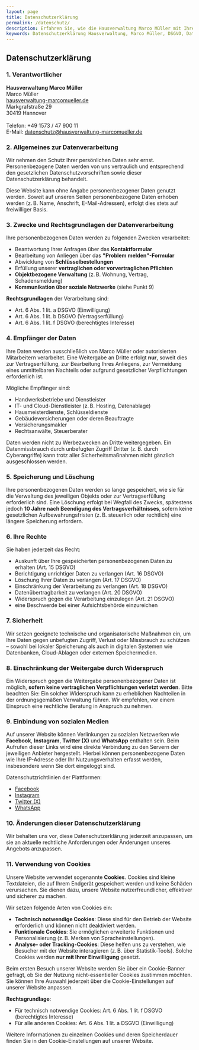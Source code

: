 ```yaml
---
layout: page
title: Datenschutzerklärung
permalink: /datenschutz/
description: Erfahren Sie, wie die Hausverwaltung Marco Müller mit Ihren personenbezogenen Daten umgeht. Transparente Informationen zu Datenschutz, Cookies, Datenweitergabe und Ihren Rechten gemäß DSGVO.
keywords: Datenschutzerklärung Hausverwaltung, Marco Müller, DSGVO, Datenschutz, personenbezogene Daten, Cookie-Richtlinie, Hausverwalter Datenschutz, Eigentümerdaten, Mieterdaten, Formular Datenschutz, Schlüsselbestellung Datenschutz, Problem melden Formular, Hannover Hausverwaltung, Immobilienverwaltung Datenschutz
---
```

## Datenschutzerklärung

### 1. Verantwortlicher

**Hausverwaltung Marco Müller**  
Marco Müller  
[hausverwaltung-marcomueller.de](https://hausverwaltung-marcomueller.de)  
Markgrafstraße 29<br> 30419 Hannover <br><br>
Telefon: +49 1573 / 47 900 11 <br>
E-Mail: datenschutz@hausverwaltung-marcomueller.de

### 2. Allgemeines zur Datenverarbeitung

Wir nehmen den Schutz Ihrer persönlichen Daten sehr ernst. Personenbezogene Daten werden von uns vertraulich und entsprechend den gesetzlichen Datenschutzvorschriften sowie dieser Datenschutzerklärung behandelt.

Diese Website kann ohne Angabe personenbezogener Daten genutzt werden. Soweit auf unseren Seiten personenbezogene Daten erhoben werden (z. B. Name, Anschrift, E-Mail-Adressen), erfolgt dies stets auf freiwilliger Basis.

### 3. Zwecke und Rechtsgrundlagen der Datenverarbeitung

Ihre personenbezogenen Daten werden zu folgenden Zwecken verarbeitet:

- Beantwortung Ihrer Anfragen über das **Kontaktformular**
- Bearbeitung von Anliegen über das **"Problem melden"-Formular**
- Abwicklung von **Schlüsselbestellungen**
- Erfüllung unserer **vertraglichen oder vorvertraglichen Pflichten**
- **Objektbezogene Verwaltung** (z. B. Wohnung, Vertrag, Schadensmeldung)
- **Kommunikation über soziale Netzwerke** (siehe Punkt 9)

**Rechtsgrundlagen** der Verarbeitung sind:

- Art. 6 Abs. 1 lit. a DSGVO (Einwilligung)
- Art. 6 Abs. 1 lit. b DSGVO (Vertragserfüllung)
- Art. 6 Abs. 1 lit. f DSGVO (berechtigtes Interesse)

### 4. Empfänger der Daten

Ihre Daten werden ausschließlich von Marco Müller oder autorisierten Mitarbeitern verarbeitet. Eine Weitergabe an Dritte erfolgt **nur**, soweit dies zur Vertragserfüllung, zur Bearbeitung Ihres Anliegens, zur Vermeidung eines unmittelbaren Nachteils oder aufgrund gesetzlicher Verpflichtungen erforderlich ist.

Mögliche Empfänger sind:

- Handwerksbetriebe und Dienstleister
- IT- und Cloud-Dienstleister (z. B. Hosting, Datenablage)
- Hausmeisterdienste, Schlüsseldienste
- Gebäudeversicherungen oder deren Beauftragte
- Versicherungsmakler
- Rechtsanwälte, Steuerberater

Daten werden nicht zu Werbezwecken an Dritte weitergegeben. Ein Datenmissbrauch durch unbefugten Zugriff Dritter (z. B. durch Cyberangriffe) kann trotz aller Sicherheitsmaßnahmen nicht gänzlich ausgeschlossen werden.

### 5. Speicherung und Löschung

Ihre personenbezogenen Daten werden so lange gespeichert, wie sie für die Verwaltung des jeweiligen Objekts oder zur Vertragserfüllung erforderlich sind. Eine Löschung erfolgt bei Wegfall des Zwecks, spätestens jedoch **10 Jahre nach Beendigung des Vertragsverhältnisses**, sofern keine gesetzlichen Aufbewahrungsfristen (z. B. steuerlich oder rechtlich) eine längere Speicherung erfordern.

### 6. Ihre Rechte

Sie haben jederzeit das Recht:

- Auskunft über Ihre gespeicherten personenbezogenen Daten zu erhalten (Art. 15 DSGVO)
- Berichtigung unrichtiger Daten zu verlangen (Art. 16 DSGVO)
- Löschung Ihrer Daten zu verlangen (Art. 17 DSGVO)
- Einschränkung der Verarbeitung zu verlangen (Art. 18 DSGVO)
- Datenübertragbarkeit zu verlangen (Art. 20 DSGVO)
- Widerspruch gegen die Verarbeitung einzulegen (Art. 21 DSGVO)
- eine Beschwerde bei einer Aufsichtsbehörde einzureichen

### 7. Sicherheit

Wir setzen geeignete technische und organisatorische Maßnahmen ein, um Ihre Daten gegen unbefugten Zugriff, Verlust oder Missbrauch zu schützen – sowohl bei lokaler Speicherung als auch in digitalen Systemen wie Datenbanken, Cloud-Ablagen oder externen Speichermedien.

### 8. Einschränkung der Weitergabe durch Widerspruch

Ein Widerspruch gegen die Weitergabe personenbezogener Daten ist möglich, **sofern keine vertraglichen Verpflichtungen verletzt werden**. Bitte beachten Sie: Ein solcher Widerspruch kann zu erheblichen Nachteilen in der ordnungsgemäßen Verwaltung führen. Wir empfehlen, vor einem Einspruch eine rechtliche Beratung in Anspruch zu nehmen.

### 9. Einbindung von sozialen Medien

Auf unserer Website können Verlinkungen zu sozialen Netzwerken wie **Facebook**, **Instagram**, **Twitter (X)** und **WhatsApp** enthalten sein. Beim Aufrufen dieser Links wird eine direkte Verbindung zu den Servern der jeweiligen Anbieter hergestellt. Hierbei können personenbezogene Daten wie Ihre IP-Adresse oder Ihr Nutzungsverhalten erfasst werden, insbesondere wenn Sie dort eingeloggt sind.

Datenschutzrichtlinien der Plattformen:

- [Facebook](https://de-de.facebook.com/policy.php)
- [Instagram](https://privacycenter.instagram.com/policy)
- [Twitter (X)](https://twitter.com/de/privacy)
- [WhatsApp](https://www.whatsapp.com/legal/privacy-policy-eea)

### 10. Änderungen dieser Datenschutzerklärung

Wir behalten uns vor, diese Datenschutzerklärung jederzeit anzupassen, um sie an aktuelle rechtliche Anforderungen oder Änderungen unseres Angebots anzupassen.

### 11. Verwendung von Cookies

Unsere Website verwendet sogenannte **Cookies**. Cookies sind kleine Textdateien, die auf Ihrem Endgerät gespeichert werden und keine Schäden verursachen. Sie dienen dazu, unsere Website nutzerfreundlicher, effektiver und sicherer zu machen.

Wir setzen folgende Arten von Cookies ein:

- **Technisch notwendige Cookies**: Diese sind für den Betrieb der Website erforderlich und können nicht deaktiviert werden.
- **Funktionale Cookies**: Sie ermöglichen erweiterte Funktionen und Personalisierung (z. B. Merken von Spracheinstellungen).
- **Analyse- oder Tracking-Cookies**: Diese helfen uns zu verstehen, wie Besucher mit der Website interagieren (z. B. über Statistik-Tools). Solche Cookies werden **nur mit Ihrer Einwilligung** gesetzt.

Beim ersten Besuch unserer Website werden Sie über ein Cookie-Banner gefragt, ob Sie der Nutzung nicht-essentieller Cookies zustimmen möchten. Sie können Ihre Auswahl jederzeit über die Cookie-Einstellungen auf unserer Website anpassen.

**Rechtsgrundlage**:

- Für technisch notwendige Cookies: Art. 6 Abs. 1 lit. f DSGVO (berechtigtes Interesse)
- Für alle anderen Cookies: Art. 6 Abs. 1 lit. a DSGVO (Einwilligung)

Weitere Informationen zu einzelnen Cookies und deren Speicherdauer finden Sie in den Cookie-Einstellungen auf unserer Website.
